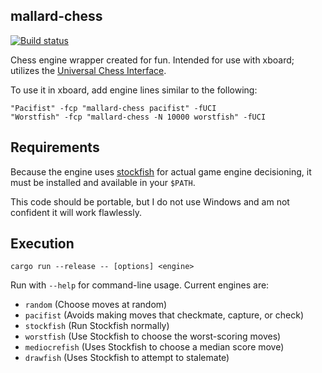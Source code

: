 ## mallard-chess

<a href="https://github.com/ammongit/chess/actions?query=workflow%3A%22Build%22">
  <img src="https://github.com/ammongit/chess/workflows/Build/badge.svg"
       alt="Build status">
</a>

Chess engine wrapper created for fun. Intended for use with xboard; utilizes the [Universal Chess Interface](https://en.wikipedia.org/wiki/Universal_Chess_Interface).

To use it in xboard, add engine lines similar to the following:
```
"Pacifist" -fcp "mallard-chess pacifist" -fUCI
"Worstfish" -fcp "mallard-chess -N 10000 worstfish" -fUCI
```

## Requirements

Because the engine uses [stockfish](https://stockfishchess.org/) for actual game engine decisioning, it must be installed and available in your `$PATH`.

This code should be portable, but I do not use Windows and am not confident it will work flawlessly.

## Execution

```
cargo run --release -- [options] <engine>
```

Run with `--help` for command-line usage. Current engines are:
* `random` (Choose moves at random)
* `pacifist` (Avoids making moves that checkmate, capture, or check)
* `stockfish` (Run Stockfish normally)
* `worstfish` (Use Stockfish to choose the worst-scoring moves)
* `mediocrefish` (Uses Stockfish to choose a median score move)
* `drawfish` (Uses Stockfish to attempt to stalemate)
